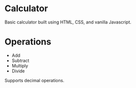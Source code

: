 # Calculator
Basic calculator built using HTML, CSS, and vanilla Javascript.

# Operations
- Add
- Subtract
- Multiply
- Divide

Supports decimal operations.
